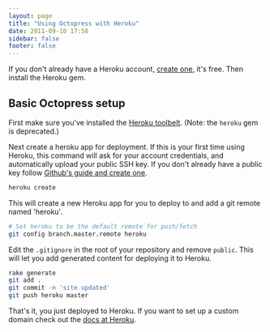 ```yaml
---
layout: page
title: "Using Octopress with Heroku"
date: 2011-09-10 17:58
sidebar: false
footer: false
---
```


If you don't already have a Heroku account, [create one](https://api.heroku.com/signup), it's free. Then install the Heroku gem.

## Basic Octopress setup

First make sure you've installed the [Heroku toolbelt](https://toolbelt.heroku.com/). (Note: the `heroku` gem is deprecated.)

Next create a heroku app for deployment. If this is your first time using Heroku, this command will ask for your account credentials,
and automatically upload your public SSH key. If you don't already have a public key follow [Github's guide and create one](http://help.github.com/set-up-git-redirect/).

```sh
heroku create
```

This will create a new Heroku app for you to deploy to and add a git remote named 'heroku'.

```sh
# Set heroku to be the default remote for push/fetch
git config branch.master.remote heroku
```

Edit the `.gitignore` in the root of your repository and remove `public`. This will let you add generated content for deploying it to Heroku.

```sh
rake generate
git add .
git commit -m 'site updated'
git push heroku master
```

That's it, you just deployed to Heroku. If you want to set up a custom domain check out the [docs at Heroku](http://devcenter.heroku.com/articles/custom-domains).
